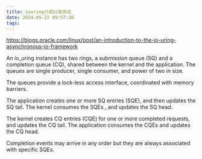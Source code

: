 ```yaml
---
title: iouring介绍以及测试
date: 2024-05-22 09:57:28
tags:
---
```

https://blogs.oracle.com/linux/post/an-introduction-to-the-io-uring-asynchronous-io-framework


An io_uring instance has two rings, a submission queue (SQ) and a completion queue (CQ), shared between the kernel and the application. The queues are single producer, single consumer, and power of two in size.

The queues provide a lock-less access interface, coordinated with memory barriers.

The application creates one or more SQ entries (SQE), and then updates the SQ tail. The kernel consumes the SQEs , and updates the SQ head.

The kernel creates CQ entries (CQE) for one or more completed requests, and updates the CQ tail. The application consumes the CQEs and updates the CQ head.

Completion events may arrive in any order but they are always associated with specific SQEs.
